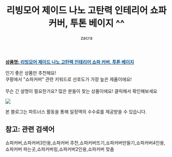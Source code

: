 ﻿---
layout: post
title:  "리빙모어 제이드 나노 고탄력 인테리어 쇼파 커버, 투톤 베이지 ^^"
author: zacra
categories: [ 아이템 ]
tags: [쇼파커버,쇼파커버3인용,쇼파커버 추천,쇼파커버뜨기,쇼파커버만들기,쇼파커버4인용,쇼파커버 파는곳,쇼파커버링,쇼파커버2인용,쇼파커버 맞춤]
image: https://static.coupangcdn.com/image/retail/images/165726616400825-57c5a23c-9b48-4f22-a5c8-59c3324c1199.jpg 
description: "쿠팡에서 쇼파커버 관련 키워드로 가장 고객 선호도가 높은 제품이랍니다."
rating: 4.5
---

<a href="https://link.coupang.com/re/AFFSDP?lptag=AF8407795&pageKey=1499044097&itemId=2574183017&vendorItemId=70566485158&traceid=V0-153-38acc0c2cc203a56"><b>상품명: <font color='#01579B'>리빙모어 제이드 나노 고탄력 인테리어 쇼파 커버, 투톤 베이지</font></b></a>

인기 좋은 상품만 추천해요!<br/>
쿠팡에서 "쇼파커버" 관련 키워드로 선호도가 가장 높은 제품이에요!<br/><br/>
무슨 긴 설명이 필요한가요? 많은 분들이 찾는 상품이에요!
클릭해서 확인해보세요


<a href="https://link.coupang.com/re/AFFSDP?lptag=AF8407795&pageKey=1499044097&itemId=2574183017&vendorItemId=70566485158&traceid=V0-153-38acc0c2cc203a56"><img src="https://thumbnail9.coupangcdn.com/thumbnails/remote/q89/image/retail/images/165886737593527-81bc5a76-cef6-4888-a55d-5153cdf5e703.jpg"></a> 

본 블로그는 파트너스 활동을 통해 일정액의 수수료를 제공받을 수 있습니다.

## 참고: 관련 검색어    
쇼파커버,쇼파커버3인용,쇼파커버 추천,쇼파커버뜨기,쇼파커버만들기,쇼파커버4인용,쇼파커버 파는곳,쇼파커버링,쇼파커버2인용,쇼파커버 맞춤